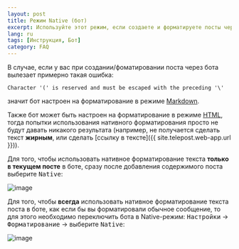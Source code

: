 ```yaml
---
layout: post
title: Режим Native (бот)
excerpt: Используйте этот режим, если создаете и форматируете посты через бота
lang: ru
tags: [Инструкция, Бот]
category: FAQ
---
```


В случае, если у вас при создании/фоматировании поста через бота вылезает примерно такая ошибка:
```
Character '(' is reserved and must be escaped with the preceding '\'
```
значит бот настроен на форматирование в режиме [Markdown](https://core.telegram.org/bots/api#markdownv2-style).

Также бот может быть настроен на форматирование в режиме [HTML](https://core.telegram.org/bots/api#html-style), тогда попытки использования нативного форматирования просто не будут давать никакого результата (например, не получается сделать текст **жирным**, или сделать [ссылку в тексте]({{ site.telepost.web-app.url }})).


Для того, чтобы использовать нативное форматирование текста **только в текущем посте** в боте, сразу после добавления содержимого поста выберите <kbd>Native</kbd>:

![image](https://user-images.githubusercontent.com/24430718/164975067-37ce77cc-0db4-414c-a776-6c4eafca9714.png)

Для того, чтобы **всегда** использовать нативное форматирование текста поста в боте, как если бы вы форматировали обычное сообщение, то для этого необходимо переключить бота в Native-режим: <kbd>Настройки</kbd> → <kbd>Форматирование</kbd> → выберите <kbd>Native</kbd>:

![image](https://user-images.githubusercontent.com/24430718/164975146-8e0db81c-30b7-45a9-a4bf-5d34c309d2b7.png)

